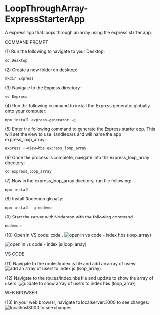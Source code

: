 # LoopThroughArray-ExpressStarterApp
A express app that loops through an array using the express starter app. 

COMMAND PROMPT

(1) Run the following to navigate to your Desktop: 

    cd Desktop

(2) Create a new folder on desktop: 

    mkdir Express

(3) Navigate to the Express directory: 

    cd Express

(4) Run the following command to install the Express generator globally onto your computer: 

    npm install express-generator -g

(5) Enter the following command to generate the Express starter app. This will set the view to use Handlebars and will name the app express_loop_array: 

    express --view=hbs express_loop_array

(6) Once the process is complete, navigate into the express_loop_array directory: 

    cd express_loop_array 

(7) Now in the express_loop_array directory, run the following: 

    npm install

(8) Install Nodemon globally: 

    npm install -g nodemon

(9) Start the server with Nodemon with the following command: 

    nodemon

(10) Open in VS code: code . 
![open in vs code - index hbs (loop_array)](https://user-images.githubusercontent.com/35668707/67255353-80555c80-f436-11e9-8c6f-64c78fd6cdf5.JPG)

![open in vs code - index js(loop_array)](https://user-images.githubusercontent.com/35668707/67255390-bc88bd00-f436-11e9-8a90-2b56544b90da.JPG)

VS CODE

(11) Navigate to the routes/index.js file and add an array of users: ![add an array of users to index js (loop_array)](https://user-images.githubusercontent.com/35668707/67255288-294f8780-f436-11e9-9147-58d6f3a2e840.JPG)

(12) Navigate to the routes/index.hbs file and update to show the array of users: ![update to show array of users to index hbs (loop_array)](https://user-images.githubusercontent.com/35668707/67255332-5b60e980-f436-11e9-8add-c4f92b73e2b0.JPG)

WEB BROWSER

(13) In your web browser, navigate to localserver:3000 to see changes: ![localhost3000 to see changes](https://user-images.githubusercontent.com/35668707/67255422-d9bd8b80-f436-11e9-9407-155f44380209.JPG)
